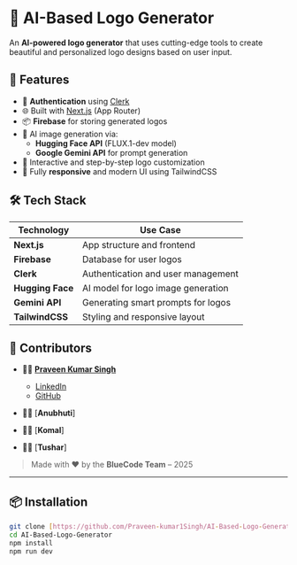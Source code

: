 # 🧠 AI-Based Logo Generator

An **AI-powered logo generator** that uses cutting-edge tools to create beautiful and personalized logo designs based on user input.

## 🚀 Features

- 🔐 **Authentication** using [Clerk](https://clerk.dev)
- 🌐 Built with [Next.js](https://nextjs.org) (App Router)
- 📦 **Firebase** for storing generated logos
- 🤖 AI image generation via:
  - **Hugging Face API** (FLUX.1-dev model)
  - **Google Gemini API** for prompt generation
- 🎨 Interactive and step-by-step logo customization
- 📱 Fully **responsive** and modern UI using TailwindCSS

## 🛠️ Tech Stack

| Technology     | Use Case                                |
|----------------|-----------------------------------------|
| **Next.js**    | App structure and frontend               |
| **Firebase**   | Database for user logos                 |
| **Clerk**      | Authentication and user management       |
| **Hugging Face** | AI model for logo image generation     |
| **Gemini API** | Generating smart prompts for logos       |
| **TailwindCSS** | Styling and responsive layout           |

## 👥 Contributors

- 👨‍💻 [**Praveen Kumar Singh**](https://github.com/Praveen-kumar1Singh)  
  - [LinkedIn](https://linkedin.com/in/praveenkrsingh01)  
  - [GitHub](https://github.com/Praveen-kumar1Singh)

- 👩‍💻 [**Anubhuti**]

- 👩‍💻 [**Komal**]

- 👨‍💻 [**Tushar**]

> Made with ❤️ by the **BlueCode Team** – 2025

---

## 📦 Installation

```bash
git clone [https://github.com/Praveen-kumar1Singh/AI-Based-Logo-Generator.git](https://github.com/Praveen-kumar1Singh/AI-Based-Logo-Generator)
cd AI-Based-Logo-Generator
npm install
npm run dev
